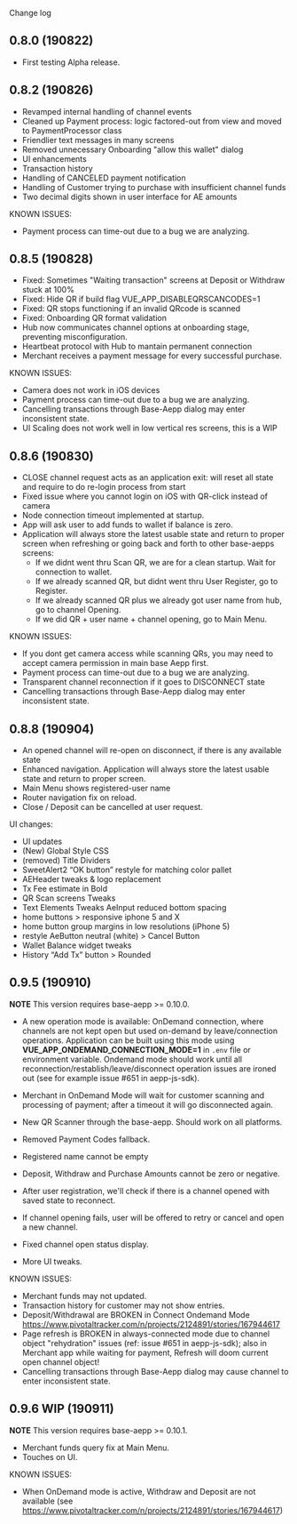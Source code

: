 Change log

0.8.0 (190822)
--------------

+ First testing Alpha release. 

0.8.2 (190826)
--------------
+ Revamped internal handling of channel events
+ Cleaned up Payment process: logic factored-out from view and moved to PaymentProcessor class
+ Friendlier text messages in many screens 
+ Removed unnecessary Onboarding "allow this wallet" dialog
+ UI enhancements 
+ Transaction history 
+ Handling of CANCELED payment notification 
+ Handling of Customer trying to purchase with insufficient channel funds 
+ Two decimal digits shown in user interface for AE amounts

KNOWN ISSUES: 
+ Payment process can  time-out due to a bug we are analyzing.


0.8.5 (190828)
--------------
+ Fixed: Sometimes "Waiting transaction" screens at Deposit or Withdraw stuck at 100%
+ Fixed: Hide QR if build flag VUE_APP_DISABLEQRSCANCODES=1
+ Fixed: QR stops functioning if an invalid QRcode is scanned
+ Fixed: Onboarding QR format validation 
+ Hub now communicates channel options at onboarding stage, preventing misconfiguration.
+ Heartbeat protocol with Hub to mantain permanent connection
+ Merchant receives a payment message for every successful purchase.

KNOWN ISSUES: 
+ Camera does not work in iOS devices
+ Payment process can  time-out due to a bug we are analyzing.
+ Cancelling transactions through Base-Aepp dialog may enter inconsistent state.
+ UI Scaling does not work well in low vertical res screens, this is a WIP

0.8.6 (190830)
--------------
+ CLOSE channel request acts as an application exit: will reset all state and require to do re-login process from start
+ Fixed issue where you cannot login on iOS with QR-click instead of camera
+ Node connection timeout implemented at startup.
+ App will ask user to add funds to wallet if balance is zero.
+ Application will always store the latest usable state and return to proper screen when refreshing or going back and forth to other base-aepps screens:
  - If we didnt went thru Scan QR, we are for a clean startup. Wait for connection to wallet.
  - If we already scanned QR, but didnt went thru User Register, go to Register.
  - If we already scanned QR plus we already got user name from hub, go to channel Opening.
  - If we did QR + user name + channel opening, go to Main Menu.

KNOWN ISSUES:
+ If you dont get camera access while scanning QRs, you may need to accept camera permission in main base Aepp first.
+ Payment process can  time-out due to a bug we are analyzing.
+ Transparent channel reconnection if it goes to DISCONNECT state
+ Cancelling transactions through Base-Aepp dialog may enter inconsistent state.

0.8.8 (190904)
--------------
+ An opened channel will re-open on disconnect, if there is any available state
+ Enhanced navigation. Application will always store the latest usable state and return to proper screen.
+ Main Menu shows registered-user name
+ Router navigation fix on reload.
+ Close / Deposit can be cancelled at user request.

UI changes: 

+ UI updates
+ (New) Global Style CSS
+ (removed) Title Dividers
+ SweetAlert2 “OK button” restyle for matching color pallet
+ AEHeader tweaks & logo replacement
+ Tx Fee estimate in Bold
+ QR Scan screens Tweaks
+ Text Elements Tweaks AeInput reduced bottom spacing
+ home buttons > responsive iphone 5 and X
+ home button group margins in low resolutions (iPhone 5)
+  restyle AeButton neutral (white) > Cancel Button
+ Wallet Balance widget tweaks
+ History “Add Tx” button > Rounded

0.9.5 (190910)
------------------
**NOTE** This version requires base-aepp >= 0.10.0.

+ A new operation mode is available: OnDemand connection, where channels are not kept open but used on-demand by leave/connection operations.  Application can be built using this mode using **VUE_APP_ONDEMAND_CONNECTION_MODE=1** in `.env` file or environment variable.  Ondemand mode should work until all reconnection/restablish/leave/disconnect operation issues are ironed out (see for example issue #651 in aepp-js-sdk).

+ Merchant in OnDemand Mode will wait for customer scanning and processing of payment; after a timeout it will go disconnected again.
+ New QR Scanner through the base-aepp. Should work on all platforms.
+ Removed Payment Codes fallback.
+ Registered name cannot be empty
+ Deposit, Withdraw and Purchase Amounts cannot be zero or negative.
+ After user registration, we'll check if there is a channel opened with saved state to reconnect.
+ If channel opening fails, user will be offered to retry or cancel and open a new channel.
+ Fixed channel open status display.
+ More UI tweaks.

KNOWN ISSUES:

+ Merchant funds may not updated.
+ Transaction history for customer may not show entries.
+ Deposit/Withdrawal are BROKEN in Connect Ondemand Mode https://www.pivotaltracker.com/n/projects/2124891/stories/167944617
+ Page refresh is BROKEN in always-connected mode due to channel object "rehydration" issues (ref:  issue #651 in aepp-js-sdk); also in Merchant app while waiting for payment, Refresh will doom current open channel object!
+ Cancelling transactions through Base-Aepp dialog may cause channel to enter inconsistent state.

0.9.6 WIP (190911)
------------------
**NOTE** This version requires base-aepp >= 0.10.1.

+ Merchant funds query fix at Main Menu.
+ Touches on UI.

KNOWN ISSUES:

+ When OnDemand mode is active, Withdraw and Deposit are not available (see  https://www.pivotaltracker.com/n/projects/2124891/stories/167944617)

